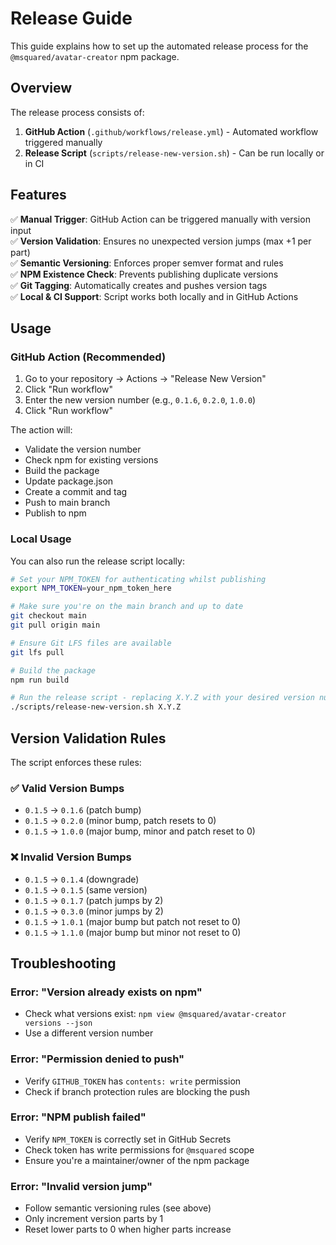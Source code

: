 # Release Guide

This guide explains how to set up the automated release process for the `@msquared/avatar-creator`
npm package.

## Overview

The release process consists of:

1. **GitHub Action** (`.github/workflows/release.yml`) - Automated workflow triggered manually
2. **Release Script** (`scripts/release-new-version.sh`) - Can be run locally or in CI

## Features

✅ **Manual Trigger**: GitHub Action can be triggered manually with version input  
✅ **Version Validation**: Ensures no unexpected version jumps (max +1 per part)  
✅ **Semantic Versioning**: Enforces proper semver format and rules  
✅ **NPM Existence Check**: Prevents publishing duplicate versions  
✅ **Git Tagging**: Automatically creates and pushes version tags  
✅ **Local & CI Support**: Script works both locally and in GitHub Actions

## Usage

### GitHub Action (Recommended)

1. Go to your repository → Actions → "Release New Version"
2. Click "Run workflow"
3. Enter the new version number (e.g., `0.1.6`, `0.2.0`, `1.0.0`)
4. Click "Run workflow"

The action will:

- Validate the version number
- Check npm for existing versions
- Build the package
- Update package.json
- Create a commit and tag
- Push to main branch
- Publish to npm

### Local Usage

You can also run the release script locally:

```bash
# Set your NPM_TOKEN for authenticating whilst publishing
export NPM_TOKEN=your_npm_token_here

# Make sure you're on the main branch and up to date
git checkout main
git pull origin main

# Ensure Git LFS files are available
git lfs pull

# Build the package
npm run build

# Run the release script - replacing X.Y.Z with your desired version number
./scripts/release-new-version.sh X.Y.Z
```

## Version Validation Rules

The script enforces these rules:

### ✅ Valid Version Bumps

- `0.1.5` → `0.1.6` (patch bump)
- `0.1.5` → `0.2.0` (minor bump, patch resets to 0)
- `0.1.5` → `1.0.0` (major bump, minor and patch reset to 0)

### ❌ Invalid Version Bumps

- `0.1.5` → `0.1.4` (downgrade)
- `0.1.5` → `0.1.5` (same version)
- `0.1.5` → `0.1.7` (patch jumps by 2)
- `0.1.5` → `0.3.0` (minor jumps by 2)
- `0.1.5` → `1.0.1` (major bump but patch not reset to 0)
- `0.1.5` → `1.1.0` (major bump but minor not reset to 0)

## Troubleshooting

### Error: "Version already exists on npm"

- Check what versions exist: `npm view @msquared/avatar-creator versions --json`
- Use a different version number

### Error: "Permission denied to push"

- Verify `GITHUB_TOKEN` has `contents: write` permission
- Check if branch protection rules are blocking the push

### Error: "NPM publish failed"

- Verify `NPM_TOKEN` is correctly set in GitHub Secrets
- Check token has write permissions for `@msquared` scope
- Ensure you're a maintainer/owner of the npm package

### Error: "Invalid version jump"

- Follow semantic versioning rules (see above)
- Only increment version parts by 1
- Reset lower parts to 0 when higher parts increase
